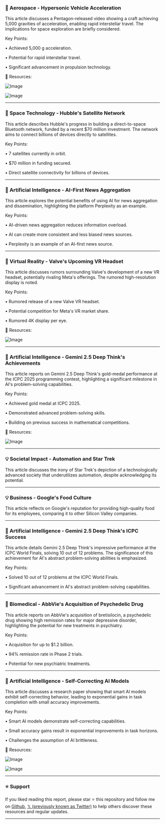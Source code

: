 ### 🤖 Aerospace - Hypersonic Vehicle Acceleration

This article discusses a Pentagon-released video showing a craft achieving 5,000 gravities of acceleration, enabling rapid interstellar travel.  The implications for space exploration are briefly considered.

Key Points:

•  Achieved 5,000 g acceleration.


•  Potential for rapid interstellar travel.


•  Significant advancement in propulsion technology.



🔗 Resources:

![Image](https://pbs.twimg.com/media/G1Fti4wbAAAM48Q?format=jpg&name=small)

![Image](https://pbs.twimg.com/media/G1FmvRcaQAAFJPN?format=png&name=240x240)


---

### 🚀 Space Technology - Hubble's Satellite Network

This article describes Hubble's progress in building a direct-to-space Bluetooth network, funded by a recent $70 million investment. The network aims to connect billions of devices directly to satellites.


Key Points:

•  7 satellites currently in orbit.


•  $70 million in funding secured.


•  Direct satellite connectivity for billions of devices.



---

### 🤖 Artificial Intelligence - AI-First News Aggregation

This article explores the potential benefits of using AI for news aggregation and dissemination, highlighting the platform Perplexity as an example.


Key Points:

•  AI-driven news aggregation reduces information overload.


•  AI can create more consistent and less biased news sources.


•  Perplexity is an example of an AI-first news source.



---

### 🚀 Virtual Reality - Valve's Upcoming VR Headset

This article discusses rumors surrounding Valve's development of a new VR headset, potentially rivaling Meta's offerings.  The rumored high-resolution display is noted.


Key Points:

•  Rumored release of a new Valve VR headset.


•  Potential competition for Meta's VR market share.


•  Rumored 4K display per eye.


🔗 Resources:

![Image](https://pbs.twimg.com/media/G1DCKMqWwAAM1SE?format=jpg&name=small)

---

### 🤖 Artificial Intelligence - Gemini 2.5 Deep Think's Achievements

This article reports on Gemini 2.5 Deep Think's gold-medal performance at the ICPC 2025 programming contest, highlighting a significant milestone in AI's problem-solving capabilities.

Key Points:

•  Achieved gold medal at ICPC 2025.


•  Demonstrated advanced problem-solving skills.


•  Building on previous success in mathematical competitions.



🔗 Resources:

![Image](https://pbs.twimg.com/media/G1EFpilWYAEJj1t?format=jpg&name=small)

---

### 💡 Societal Impact - Automation and Star Trek

This article discusses the irony of Star Trek's depiction of a technologically advanced society that underutilizes automation, despite acknowledging its potential.


---

### 💡 Business - Google's Food Culture

This article reflects on Google's reputation for providing high-quality food for its employees, comparing it to other Silicon Valley companies.

---

### 🤖 Artificial Intelligence - Gemini 2.5 Deep Think's ICPC Success

This article details Gemini 2.5 Deep Think's impressive performance at the ICPC World Finals, solving 10 out of 12 problems.  The significance of this achievement for AI's abstract problem-solving abilities is emphasized.


Key Points:

•  Solved 10 out of 12 problems at the ICPC World Finals.


•  Significant advancement in AI's abstract problem-solving capabilities.


---

### 🚀 Biomedical - AbbVie's Acquisition of Psychedelic Drug

This article reports on AbbVie's acquisition of bretisilocin, a psychedelic drug showing high remission rates for major depressive disorder, highlighting the potential for new treatments in psychiatry.


Key Points:

•  Acquisition for up to $1.2 billion.


•  94% remission rate in Phase 2 trials.


•  Potential for new psychiatric treatments.



---

### 🤖 Artificial Intelligence - Self-Correcting AI Models

This article discusses a research paper showing that smart AI models exhibit self-correcting behavior, leading to exponential gains in task completion with small accuracy improvements.


Key Points:

•  Smart AI models demonstrate self-correcting capabilities.


•  Small accuracy gains result in exponential improvements in task horizons.


•  Challenges the assumption of AI brittleness.



🔗 Resources:

![Image](https://pbs.twimg.com/media/G06iIQaXAAA8ps5?format=jpg&name=small)

![Image](https://pbs.twimg.com/media/G06iJRTWUAAXmJG?format=jpg&name=small)


---

### ⭐️ Support

If you liked reading this report, please star ⭐️ this repository and follow me on [Github](https://github.com/Drix10), [𝕏 (previously known as Twitter)](https://x.com/DRIX_10_) to help others discover these resources and regular updates.

---